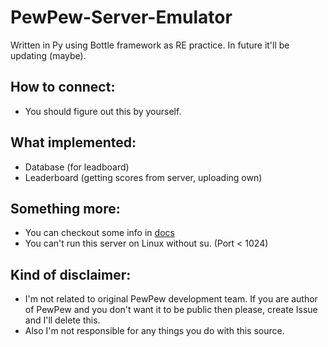 # PewPew-Server-Emulator
Written in Py using Bottle framework as RE practice. In future it'll be updating (maybe).

## How to connect:
 - You should figure out this by yourself.

## What implemented:
 - Database (for leadboard)
 - Leaderboard (getting scores from server, uploading own)

## Something more:
 - You can checkout some info in [docs](https://github.com/root-7325/PewPew-Docs)
 - You can't run this server on Linux without su. (Port < 1024)

## Kind of disclaimer:
 - I'm not related to original PewPew development team. If you are author of PewPew and you don't want it to be public then please, create Issue and I'll delete this.
 - Also I'm not responsible for any things you do with this source.

